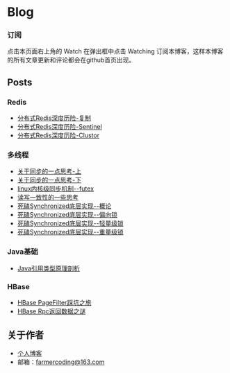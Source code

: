 Blog
========

### 订阅
点击本页面右上角的 Watch 在弹出框中点击 Watching 订阅本博客，这样本博客的所有文章更新和评论都会在github首页出现。

## Posts

### Redis

- [分布式Redis深度历险-复制](https://github.com/farmerjohngit/myblog/issues/1)
- [分布式Redis深度历险-Sentinel](https://github.com/farmerjohngit/myblog/issues/2)
- [分布式Redis深度历险-Clustor](https://github.com/farmerjohngit/myblog/issues/5)

### 多线程

- [关于同步的一点思考-上](https://github.com/farmerjohngit/myblog/issues/6)
- [关于同步的一点思考-下](https://github.com/farmerjohngit/myblog/issues/7)
- [linux内核级同步机制--futex](https://github.com/farmerjohngit/myblog/issues/8) 
- [读写一致性的一些思考](https://github.com/farmerjohngit/myblog/issues/9)
- [死磕Synchronized底层实现--概论](https://github.com/farmerjohngit/myblog/issues/12)
- [死磕Synchronized底层实现--偏向锁](https://github.com/farmerjohngit/myblog/issues/13)
- [死磕Synchronized底层实现--轻量级锁](https://github.com/farmerjohngit/myblog/issues/14)
- [死磕Synchronized底层实现--重量级锁](https://github.com/farmerjohngit/myblog/issues/15)

### Java基础

- [Java引用类型原理剖析](https://github.com/farmerjohngit/myblog/issues/10)

### HBase

- [HBase PageFilter踩坑之旅](https://github.com/farmerjohngit/myblog/issues/4)
- [HBase Rpc返回数据之谜](http://www.farmerjohn.top/2018/01/04/hbase-rpc-count/)

 

## 关于作者
- [个人博客](http://www.farmerjohn.top/)
- 邮箱：farmercoding@163.com
